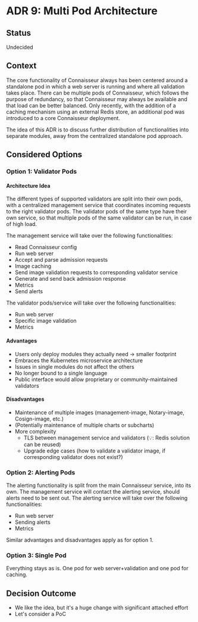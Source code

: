 # ADR 9: Multi Pod Architecture

## Status

Undecided

## Context

The core functionality of Connaisseur always has been centered around a standalone pod in which a web server is running and where all validation takes place.
There can be multiple pods of Connaisseur, which follows the purpose of redundancy, so that Connaisseur may always be available and that load can be better balanced.
Only recently, with the addition of a caching mechanism using an external Redis store, an additional pod was introduced to a core Connaisseur deployment.

The idea of this ADR is to discuss further distribution of functionalities into separate modules, away from the centralized standalone pod approach.

## Considered Options

### Option 1: Validator Pods

#### Architecture Idea

The different types of supported validators are split into their own pods, with a centralized management service that coordinates incoming requests to the right validator pods.
The validator pods of the same type have their own service, so that multiple pods of the same validator can be run, in case of high load.

The management service will take over the following functionalities:

- Read Connaisseur config
- Run web server
- Accept and parse admission requests
- Image caching
- Send image validation requests to corresponding validator service
- Generate and send back admission response
- Metrics
- Send alerts

The validator pods/service will take over the following functionalities:

- Run web server
- Specific image validation
- Metrics

#### Advantages

- Users only deploy modules they actually need -> smaller footprint
- Embraces the Kubernetes microservice architecture
- Issues in single modules do not affect the others
- No longer bound to a single language
- Public interface would allow proprietary or community-maintained validators

#### Disadvantages

- Maintenance of multiple images (management-image, Notary-image, Cosign-image, etc.)
- (Potentially maintenance of multiple charts or subcharts)
- More complexity
    - TLS between management service and validators (💡: Redis solution can be reused)
    - Upgrade edge cases (how to validate a validator image, if corresponding validator does not exist?)

### Option 2: Alerting Pods

The alerting functionality is split from the main Connaisseur service, into its own.
The management service will contact the alerting service, should alerts need to be sent out.
The alerting service will take over the following functionalities:

- Run web server
- Sending alerts
- Metrics

Similar advantages and disadvantages apply as for option 1.

### Option 3: Single Pod

Everything stays as is.
One pod for web server+validation and one pod for caching.

## Decision Outcome

- We like the idea, but it's a huge change with significant attached effort
- Let's consider a PoC
